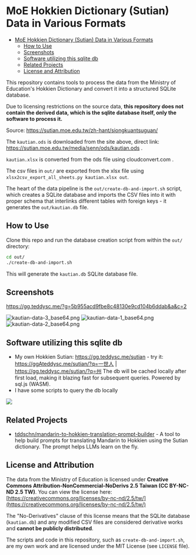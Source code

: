 # MoE Hokkien Dictionary (Sutian) Data in Various Formats

- [MoE Hokkien Dictionary (Sutian) Data in Various Formats](#moe-hokkien-dictionary-sutian-data-in-various-formats)
  - [How to Use](#how-to-use)
  - [Screenshots](#screenshots)
  - [Software utilizing this sqlite db](#software-utilizing-this-sqlite-db)
  - [Related Projects](#related-projects)
  - [License and Attribution](#license-and-attribution)

This repository contains tools to process the data from the Ministry of Education's Hokkien Dictionary and convert it into a structured SQLite database.

Due to licensing restrictions on the source data, **this repository does not contain the derived data, which is the sqlite database itself, only the software to process it.**

Source: https://sutian.moe.edu.tw/zh-hant/siongkuantsuguan/

The `kautian.ods` is downloaded from the site above, direct link: https://sutian.moe.edu.tw/media/senn/ods/kautian.ods .

`kautian.xlsx` is converted from the ods file using cloudconvert.com .

The csv files in `out/` are exported from the xlsx file using `xlsx2csv_export_all_sheets.py kautian.xlsx out`.

The heart of the data pipeline is the `out/create-db-and-import.sh` script, which creates a SQLite database and imports the CSV files into it with proper schema that interlinks different tables with foreign keys - it generates the `out/kautian.db` file.

## How to Use

Clone this repo and run the database creation script from within the `out/` directory:

```bash
cd out/
./create-db-and-import.sh
```

This will generate the `kautian.db` SQLite database file.

## Screenshots

https://gg.teddysc.me/?g=5b955acd9fbe8c48130e9cd104b6ddab&a&c=2

<!-- Start Markdown -->
![kautian-data-3_base64.png](https://g.teddysc.me/tddschn/5b955acd9fbe8c48130e9cd104b6ddab/kautian-data-3_base64.png?b)
![kautian-data-1_base64.png](https://g.teddysc.me/tddschn/5b955acd9fbe8c48130e9cd104b6ddab/kautian-data-1_base64.png?b)
![kautian-data-2_base64.png](https://g.teddysc.me/tddschn/5b955acd9fbe8c48130e9cd104b6ddab/kautian-data-2_base64.png?b)
<!-- End Markdown -->


## Software utilizing this sqlite db

- My own Hokkien Sutian: https://gg.teddysc.me/sutian - try it: https://ggAteddysc.me/sutian/?q=一世人 | https://gg.teddysc.me/sutian/?q=州
  The db will be cached locally after first load, making it blazing fast for subsequent queries. Powered by sql.js (WASM).
- I have some scripts to query the db locally

![](https://g.teddysc.me/f2f36da261557ac3dac4420227445d1b?b)

## Related Projects

<!-- tddschn/mandarin-to-hokkien-translation-prompt-builder -->
- [tddschn/mandarin-to-hokkien-translation-prompt-builder](https://github.com/tddschn/mandarin-to-hokkien-translation-prompt-builder) - A tool to help build prompts for translating Mandarin to Hokkien using the Sutian dictionary. The prompt helps LLMs learn on the fly.


## License and Attribution

The data from the Ministry of Education is licensed under **Creative Commons Attribution-NonCommercial-NoDerivs 2.5 Taiwan (CC BY-NC-ND 2.5 TW)**. You can view the license here: [https://creativecommons.org/licenses/by-nc-nd/2.5/tw/](https://creativecommons.org/licenses/by-nc-nd/2.5/tw/)

The "No-Derivatives" clause of this license means that the SQLite database (`kautian.db`) and any modified CSV files are considered derivative works and **cannot be publicly distributed**.

The scripts and code in this repository, such as `create-db-and-import.sh`, are my own work and are licensed under the MIT License (see `LICENSE` file).